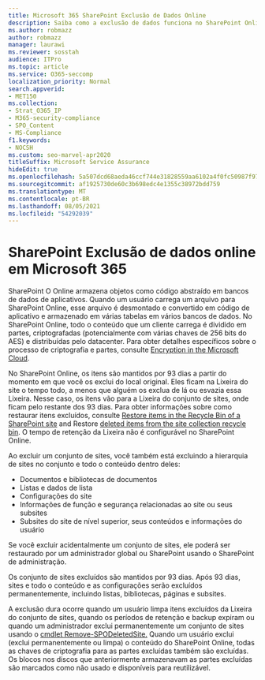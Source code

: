 ```yaml
---
title: Microsoft 365 SharePoint Exclusão de Dados Online
description: Saiba como a exclusão de dados funciona no SharePoint Online, como onde o conteúdo excluído é armazenado e por quanto tempo.
ms.author: robmazz
author: robmazz
manager: laurawi
ms.reviewer: sosstah
audience: ITPro
ms.topic: article
ms.service: O365-seccomp
localization_priority: Normal
search.appverid:
- MET150
ms.collection:
- Strat_O365_IP
- M365-security-compliance
- SPO_Content
- MS-Compliance
f1.keywords:
- NOCSH
ms.custom: seo-marvel-apr2020
titleSuffix: Microsoft Service Assurance
hideEdit: true
ms.openlocfilehash: 5a507dcd68aeda46ccf744e31828559aa6102a4f0fc50987f97041c6da8ab56f
ms.sourcegitcommit: af1925730de60c3b698edc4e1355c38972bdd759
ms.translationtype: MT
ms.contentlocale: pt-BR
ms.lasthandoff: 08/05/2021
ms.locfileid: "54292039"
---
```

# <a name="sharepoint-online-data-deletion-in-microsoft-365"></a>SharePoint Exclusão de dados online em Microsoft 365

SharePoint O Online armazena objetos como código abstraído em bancos de dados de aplicativos. Quando um usuário carrega um arquivo para SharePoint Online, esse arquivo é desmontado e convertido em código de aplicativo e armazenado em várias tabelas em vários bancos de dados. No SharePoint Online, todo o conteúdo que um cliente carrega é dividido em partes, criptografadas (potencialmente com várias chaves de 256 bits do AES) e distribuídas pelo datacenter. Para obter detalhes específicos sobre o processo de criptografia e partes, consulte [Encryption in the Microsoft Cloud](/microsoft-365/compliance/office-365-encryption-in-the-microsoft-cloud-overview). 

No SharePoint Online, os itens são mantidos por 93 dias a partir do momento em que você os exclui do local original. Eles ficam na Lixeira do site o tempo todo, a menos que alguém os exclua de lá ou esvazia essa Lixeira. Nesse caso, os itens vão para a Lixeira do conjunto de sites, onde ficam pelo restante dos 93 dias. Para obter informações sobre como restaurar itens excluídos, consulte [Restore items in the Recycle Bin of a SharePoint site](https://support.office.com/article/6df466b6-55f2-4898-8d6e-c0dff851a0be#ID0EAADAAA=Online
) and Restore [deleted items from the site collection recycle bin](https://support.office.com/article/5fa924ee-16d7-487b-9a0a-021b9062d14b). O tempo de retenção da Lixeira não é configurável no SharePoint Online.

Ao excluir um conjunto de sites, você também está excluindo a hierarquia de sites no conjunto e todo o conteúdo dentro deles:

- Documentos e bibliotecas de documentos
- Listas e dados de lista
- Configurações do site
- Informações de função e segurança relacionadas ao site ou seus subsites
- Subsites do site de nível superior, seus conteúdos e informações do usuário

Se você excluir acidentalmente um conjunto de sites, ele poderá ser restaurado por um administrador global ou SharePoint usando o SharePoint de administração.

Os conjunto de sites excluídos são mantidos por 93 dias. Após 93 dias, sites e todo o conteúdo e as configurações serão excluídos permanentemente, incluindo listas, bibliotecas, páginas e subsites.

A exclusão dura ocorre quando um usuário limpa itens excluídos da Lixeira do conjunto de sites, quando os períodos de retenção e backup expiram ou quando um administrador exclui permanentemente um conjunto de sites usando o [cmdlet Remove-SPODeletedSite.](/powershell/module/sharepoint-online/remove-spodeletedsite) Quando um usuário exclui (exclui permanentemente ou limpa) o conteúdo do SharePoint Online, todas as chaves de criptografia para as partes excluídas também são excluídas. Os blocos nos discos que anteriormente armazenavam as partes excluídas são marcados como não usado e disponíveis para reutilizável.
